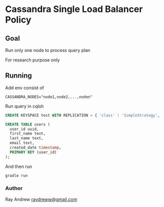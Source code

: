 # Cassandra Single Load Balancer Policy

## Goal

Run only one node to process query plan

For research purpose only

## Running

Add env consist of

```
CASSANDRA_NODES="node1,node2,...,noden"
```

Run query in cqlsh

```sql
CREATE KEYSPACE test WITH REPLICATION = { 'class' : 'SimpleStrategy', 'replication_factor' : 3 };

CREATE TABLE users (
  user_id uuid,
  first_name text,
  last_name text,
  email text,
  created_date timestamp,
  PRIMARY KEY (user_id)
);
```

And then run

```bash
gradle run
```

### Author

Ray Andrew <raydreww@gmail.com>
